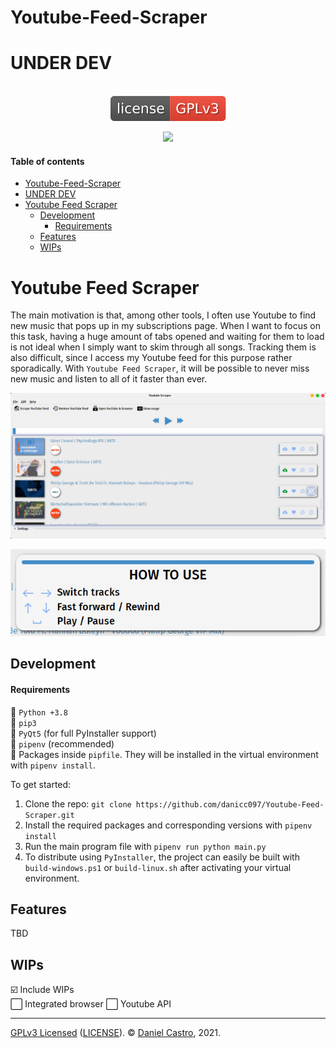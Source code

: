 # Youtube-Feed-Scraper

# UNDER DEV

<p align="center">
  <br>
  <a href="https://github.com/danicc097/Youtube-Feed-Scraper/blob/main/LICENSE"><img alt="undefined" src=".github/GPLv3_badge.svg"></a>
  <br>
</p>

<p align="center"><img href="https://www.python.org/" src="http://ForTheBadge.com/images/badges/made-with-python.svg"/></p>

#### Table of contents  <!-- omit in toc -->
- [Youtube-Feed-Scraper](#youtube-feed-scraper)
- [UNDER DEV](#under-dev)
- [Youtube Feed Scraper](#youtube-feed-scraper-1)
  - [Development](#development)
      - [Requirements](#requirements)
  - [Features](#features)
  - [WIPs](#wips)

# Youtube Feed Scraper
The main motivation is that, among other tools, I often use Youtube to find new music that pops up in my subscriptions page. When I want to focus on this task, having a huge amount of tabs opened and waiting for them to load is not ideal when I simply want to skim through all songs. Tracking them is also difficult, since I access my Youtube feed for this purpose rather sporadically. With ``Youtube Feed Scraper``, it will be possible to never miss new music and listen to all of it faster than ever.

<p align="center"><img src=".github/window_snip.png" alt="tab"/></p>
<p align="center"><img src=".github/usage_snip.png" alt="tab"/></p>


## Development

#### Requirements

📝 `Python +3.8`  
📝 `pip3`  
📝 `PyQt5` (for full PyInstaller support)  
📝 `pipenv` (recommended)  
📝 Packages inside `pipfile`. They will be installed in the virtual environment with `pipenv install`.

To get started:
1. Clone the repo: `git clone https://github.com/danicc097/Youtube-Feed-Scraper.git`
2. Install the required packages and corresponding versions with `pipenv install`
3. Run the main program file with `pipenv run python main.py`
4. To distribute using `PyInstaller`, the project can easily be built with `build-windows.ps1` or `build-linux.sh` after activating your virtual environment.

## Features

TBD

## WIPs

☑️ Include WIPs  
⬜ Integrated browser
⬜ Youtube API

---
[GPLv3 Licensed](https://www.gnu.org/licenses/gpl-3.0.en.html) ([LICENSE](https://github.com/danicc097/Youtube-Feed-Scraper/LICENSE)). © [Daniel Castro](https://github.com/danicc097), 2021.

